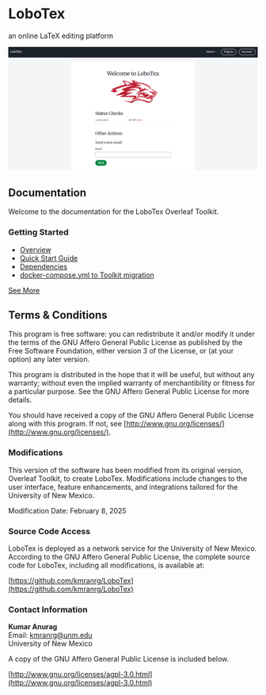 # LoboTex
an online LaTeX editing platform

![launchpad](https://github.com/kmranrg/LoboTex/blob/main/launchpad.png)

## Documentation

Welcome to the documentation for the LoboTex Overleaf Toolkit.

### Getting Started

- [Overview](https://github.com/kmranrg/LoboTex/blob/main/doc/overview.md)
- [Quick Start Guide](https://github.com/kmranrg/LoboTex/blob/main/doc/quick-start-guide.md)
- [Dependencies](https://github.com/kmranrg/LoboTex/blob/main/doc/dependencies.md)
- [docker-compose.yml to Toolkit migration](https://github.com/kmranrg/LoboTex/blob/main/doc/docker-compose-to-toolkit-migration.md)

[See More](https://github.com/kmranrg/LoboTex/blob/main/doc/README.md)

## Terms & Conditions

This program is free software: you can redistribute it and/or modify it under the terms of the GNU Affero General Public License as published by the Free Software Foundation, either version 3 of the License, or (at your option) any later version.

This program is distributed in the hope that it will be useful, but without any warranty; without even the implied warranty of merchantibility or fitness for a particular purpose. See the GNU Affero General Public License for more details.

You should have received a copy of the GNU Affero General Public License along with this program. If not, see [http://www.gnu.org/licenses/](http://www.gnu.org/licenses/).

### Modifications
This version of the software has been modified from its original version, Overleaf Toolkit, to create LoboTex. Modifications include changes to the user interface, feature enhancements, and integrations tailored for the University of New Mexico.

Modification Date: February 8, 2025

### Source Code Access
LoboTex is deployed as a network service for the University of New Mexico. According to the GNU Affero General Public License, the complete source code for LoboTex, including all modifications, is available at:

[https://github.com/kmranrg/LoboTex](https://github.com/kmranrg/LoboTex)

### Contact Information
**Kumar Anurag**  
Email: kmranrg@unm.edu  
University of New Mexico

A copy of the GNU Affero General Public License is included below.

[http://www.gnu.org/licenses/agpl-3.0.html](http://www.gnu.org/licenses/agpl-3.0.html)
